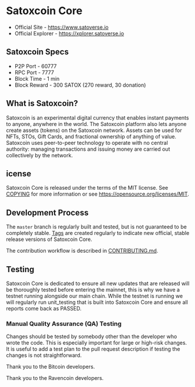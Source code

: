 Satoxcoin Core
==================================

* Official Site - https://www.satoverse.io
* Official Explorer - https://xplorer.satoverse.io

Satoxcoin Specs
-----------------
* P2P Port - 60777
* RPC Port - 7777
* Block Time - 1 min
* Block Reward - 300 SATOX (270 reward, 30 donation)

What is Satoxcoin?
-----------------
Satoxcoin is an experimental digital currency that enables instant payments to anyone, anywhere in the world. The Satoxcoin platform also lets anyone create assets (tokens) on the Satoxcoin network. Assets can be used for NFTs, STOs, Gift Cards, and fractional ownership of anything of value. Satoxcoin uses peer-to-peer technology to operate with no central authority: managing transactions and issuing money are carried out collectively by the network.

icense
-------

Satoxcoin Core is released under the terms of the MIT license. See [COPYING](COPYING) for more
information or see https://opensource.org/licenses/MIT.

Development Process
-------------------

The `master` branch is regularly built and tested, but is not guaranteed to be
completely stable. [Tags](https://github.com/satoverse/Satoxcoin/tags) are created
regularly to indicate new official, stable release versions of Satoxcoin Core.

The contribution workflow is described in [CONTRIBUTING.md](CONTRIBUTING.md).

Testing
-------
Satoxcoin Core is dedicated to ensure all new updates that are released will be thoroughly tested before entering the mainnet, this is why we have a testnet running alongside our main chain. While the testnet is running we will regularly run unit_testing that is built into Satoxcoin Core and ensure all reports come back as PASSED.


### Manual Quality Assurance (QA) Testing

Changes should be tested by somebody other than the developer who wrote the
code. This is especially important for large or high-risk changes. It is useful
to add a test plan to the pull request description if testing the changes is
not straightforward.


Thank you to the Bitcoin developers.

Thank you to the Ravencoin developers.
